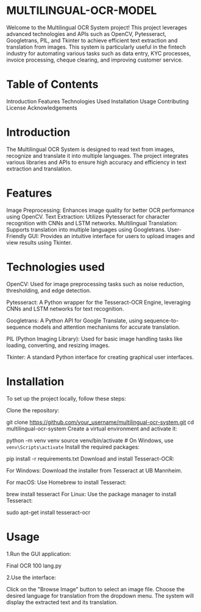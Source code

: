 # MULTILINGUAL-OCR-MODEL
Welcome to the Multilingual OCR System project! This project leverages advanced technologies and APIs such as OpenCV, Pytesseract, Googletrans, PIL, and Tkinter to achieve efficient text extraction and translation from images. This system is particularly useful in the fintech industry for automating various tasks such as data entry, KYC processes, invoice processing, cheque clearing, and improving customer service.
# Table of Contents
Introduction
Features
Technologies Used
Installation
Usage
Contributing
License
Acknowledgements
# Introduction
The Multilingual OCR System is designed to read text from images, recognize and translate it into multiple languages. The project integrates various libraries and APIs to ensure high accuracy and efficiency in text extraction and translation.
# Features
Image Preprocessing: Enhances image quality for better OCR performance using OpenCV.
Text Extraction: Utilizes Pytesseract for character recognition with CNNs and LSTM networks.
Multilingual Translation: Supports translation into multiple languages using Googletrans.
User-Friendly GUI: Provides an intuitive interface for users to upload images and view results using Tkinter.
# Technologies used 
OpenCV: Used for image preprocessing tasks such as noise reduction, thresholding, and edge detection.

Pytesseract: A Python wrapper for the Tesseract-OCR Engine, leveraging CNNs and LSTM networks for text recognition.

Googletrans: A Python API for Google Translate, using sequence-to-sequence models and attention mechanisms for accurate translation.

PIL (Python Imaging Library): Used for basic image handling tasks like loading, converting, and resizing images.

Tkinter: A standard Python interface for creating graphical user interfaces.
# Installation 
To set up the project locally, follow these steps:

Clone the repository:

git clone https://github.com/your_username/multilingual-ocr-system.git
cd multilingual-ocr-system
Create a virtual environment and activate it:

python -m venv venv
source venv/bin/activate   # On Windows, use `venv\Scripts\activate`
Install the required packages:

pip install -r requirements.txt
Download and install Tesseract-OCR:

For Windows: Download the installer from Tesseract at UB Mannheim.

For macOS: Use Homebrew to install Tesseract:

brew install tesseract
For Linux: Use the package manager to install Tesseract:

sudo apt-get install tesseract-ocr
# Usage
1.Run the GUI application:

Final OCR 100 lang.py

2.Use the interface:

Click on the "Browse Image" button to select an image file.
Choose the desired language for translation from the dropdown menu.
The system will display the extracted text and its translation.
